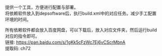 提供一个工具，方便进行配置与部署。<br>
将依赖软件放入到depsoftware后，执行build.xml中的对应任务。减少手工配置环境的时间。<br>

所有依赖软件都会放入百度网盘，可以下载后，放入对应文件夹，然后运行build对应的指令即可。<br>
链接: https://pan.baidu.com/s/1gKk5cFzWc7Ej6vCScrMbnA<br> 
提取码: ch72<br>
